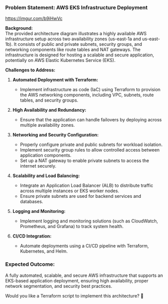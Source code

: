 ### **Problem Statement: AWS EKS Infrastructure Deployment**

https://imgur.com/b9iHwVc

**Background:**  
The provided architecture diagram illustrates a highly available AWS infrastructure setup across two availability zones (us-east-1a and us-east-1b). It consists of public and private subnets, security groups, and networking components like route tables and NAT gateways. The infrastructure is designed for hosting a scalable and secure application, potentially on AWS Elastic Kubernetes Service (EKS).

**Challenges to Address:**
1. **Automated Deployment with Terraform:**  
   - Implement infrastructure as code (IaC) using Terraform to provision the AWS networking components, including VPC, subnets, route tables, and security groups.
   
2. **High Availability and Redundancy:**  
   - Ensure that the application can handle failovers by deploying across multiple availability zones.

3. **Networking and Security Configuration:**  
   - Properly configure private and public subnets for workload isolation.
   - Implement security group rules to allow controlled access between application components.
   - Set up a NAT gateway to enable private subnets to access the internet securely.

4. **Scalability and Load Balancing:**  
   - Integrate an Application Load Balancer (ALB) to distribute traffic across multiple instances or EKS worker nodes.
   - Ensure private subnets are used for backend services and databases.

5. **Logging and Monitoring:**  
   - Implement logging and monitoring solutions (such as CloudWatch, Prometheus, and Grafana) to track system health.

6. **CI/CD Integration:**  
   - Automate deployments using a CI/CD pipeline with Terraform, Kubernetes, and Helm.

### **Expected Outcome:**
A fully automated, scalable, and secure AWS infrastructure that supports an EKS-based application deployment, ensuring high availability, proper network segmentation, and security best practices.

Would you like a Terraform script to implement this architecture? 🚀
